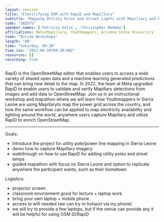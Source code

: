 ```yaml
---
layout: session
title: "Electrifying OSM with RapiD and Mapillary"
subtitle: "Mapping Utility Poles and Street Lights with Mapillary and RapiD"
code: "SBZXTS"
speaker_names: ['Patricia Solis', 'Christopher Beddow']
affiliations: Meta/Mapillary, Youthmappers, Arizona State University
room: "Online Workshops"
length: "60"
time: "Saturday, 09:30"
time_iso: "2022-08-20T09:30:00Z"
resources: []
recording: True
---
```


RapiD is the OpenStreetMap editor that enables users to access a wide variety of shared open data and a machine learning generated predictions that can bring new detail to the map. In 2022, the team at Meta upgraded RapiD to enable users to validate and verify Mapillary detections from images and add data to OpenStreetMap. Join us in an instructional workshop and mapathon where we will learn how Youthmappers in Sierra Leone are using Mapillaryto map the power grid across the country, and how the same workflow can be applied to map electricity availability and lighting around the world, anywhere users capture Mapillary and utilize RapiD to enrich OpenStreetMap.

<hr>

Goals:
- Introduce the project for utility pole/power line mapping in Sierra Leone
- demo how to capture Mapillary imagery
- walkthrough on how to use RapiD for adding utility poles and street lamps
- guided mapathon with focus on Sierra Leone and option to replicate anywhere the participant wants, such as their hometown

Logistics:

- projector screen
- classroom environment good for lecture + laptop work
- bring your own laptop + mobile phone
- access to wifi needed (we can try to hotspot via my phone)
- we will try to provide a few laptops, but if the venue can provide any it will be helpful for using OSM iD/RapiD

